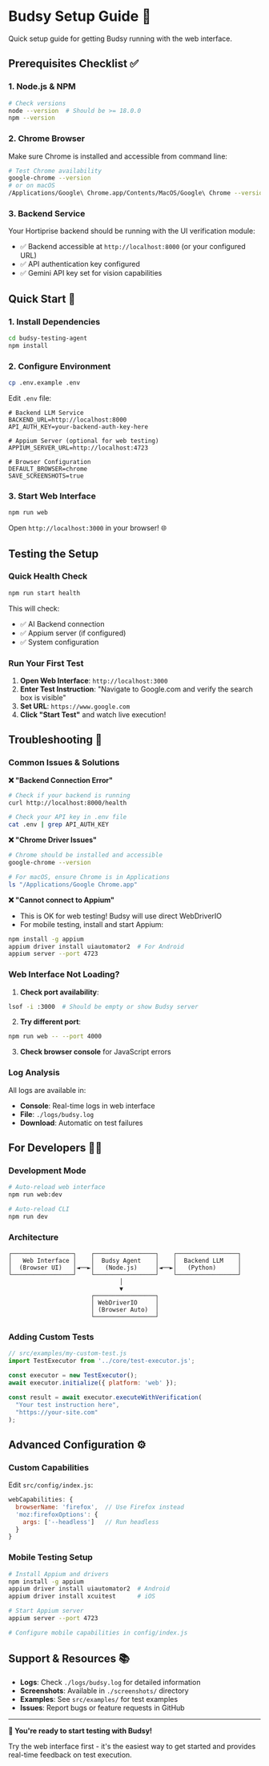 # Budsy Setup Guide 🚀

Quick setup guide for getting Budsy running with the web interface.

## Prerequisites Checklist ✅

### 1. Node.js & NPM
```bash
# Check versions
node --version  # Should be >= 18.0.0
npm --version
```

### 2. Chrome Browser
Make sure Chrome is installed and accessible from command line:
```bash
# Test Chrome availability
google-chrome --version
# or on macOS
/Applications/Google\ Chrome.app/Contents/MacOS/Google\ Chrome --version
```

### 3. Backend Service
Your Hortiprise backend should be running with the UI verification module:
- ✅ Backend accessible at `http://localhost:8000` (or your configured URL)
- ✅ API authentication key configured  
- ✅ Gemini API key set for vision capabilities

## Quick Start 🎯

### 1. Install Dependencies
```bash
cd budsy-testing-agent
npm install
```

### 2. Configure Environment
```bash
cp .env.example .env
```

Edit `.env` file:
```env
# Backend LLM Service
BACKEND_URL=http://localhost:8000
API_AUTH_KEY=your-backend-auth-key-here

# Appium Server (optional for web testing)
APPIUM_SERVER_URL=http://localhost:4723

# Browser Configuration
DEFAULT_BROWSER=chrome
SAVE_SCREENSHOTS=true
```

### 3. Start Web Interface
```bash
npm run web
```

Open `http://localhost:3000` in your browser! 🌐

## Testing the Setup

### Quick Health Check
```bash
npm run start health
```

This will check:
- ✅ AI Backend connection
- ✅ Appium server (if configured)
- ✅ System configuration

### Run Your First Test

1. **Open Web Interface**: `http://localhost:3000`
2. **Enter Test Instruction**: "Navigate to Google.com and verify the search box is visible"
3. **Set URL**: `https://www.google.com`
4. **Click "Start Test"** and watch live execution! 

## Troubleshooting 🔧

### Common Issues & Solutions

**❌ "Backend Connection Error"**
```bash
# Check if your backend is running
curl http://localhost:8000/health

# Check your API key in .env file
cat .env | grep API_AUTH_KEY
```

**❌ "Chrome Driver Issues"**
```bash
# Chrome should be installed and accessible
google-chrome --version

# For macOS, ensure Chrome is in Applications
ls "/Applications/Google Chrome.app"
```

**❌ "Cannot connect to Appium"**
- This is OK for web testing! Budsy will use direct WebDriverIO
- For mobile testing, install and start Appium:
```bash
npm install -g appium
appium driver install uiautomator2  # For Android
appium server --port 4723
```

### Web Interface Not Loading?

1. **Check port availability**:
```bash
lsof -i :3000  # Should be empty or show Budsy server
```

2. **Try different port**:
```bash
npm run web -- --port 4000
```

3. **Check browser console** for JavaScript errors

### Log Analysis

All logs are available in:
- **Console**: Real-time logs in web interface
- **File**: `./logs/budsy.log`
- **Download**: Automatic on test failures

## For Developers 👨‍💻

### Development Mode
```bash
# Auto-reload web interface
npm run web:dev

# Auto-reload CLI
npm run dev
```

### Architecture
```
┌─────────────────┐    ┌─────────────────┐    ┌─────────────────┐
│   Web Interface │    │  Budsy Agent    │    │  Backend LLM    │
│  (Browser UI)   │◄──►│   (Node.js)     │◄──►│   (Python)      │
└─────────────────┘    └─────────────────┘    └─────────────────┘
                               │
                               ▼
                       ┌─────────────────┐
                       │ WebDriverIO     │
                       │ (Browser Auto)  │
                       └─────────────────┘
```

### Adding Custom Tests
```javascript
// src/examples/my-custom-test.js
import TestExecutor from '../core/test-executor.js';

const executor = new TestExecutor();
await executor.initialize({ platform: 'web' });

const result = await executor.executeWithVerification(
  "Your test instruction here",
  "https://your-site.com"
);
```

## Advanced Configuration ⚙️

### Custom Capabilities
Edit `src/config/index.js`:
```javascript
webCapabilities: {
  browserName: 'firefox',  // Use Firefox instead
  'moz:firefoxOptions': {
    args: ['--headless']   // Run headless
  }
}
```

### Mobile Testing Setup
```bash
# Install Appium and drivers
npm install -g appium
appium driver install uiautomator2  # Android
appium driver install xcuitest      # iOS

# Start Appium server
appium server --port 4723

# Configure mobile capabilities in config/index.js
```

## Support & Resources 📚

- **Logs**: Check `./logs/budsy.log` for detailed information
- **Screenshots**: Available in `./screenshots/` directory
- **Examples**: See `src/examples/` for test examples
- **Issues**: Report bugs or feature requests in GitHub

---

**🎉 You're ready to start testing with Budsy!**

Try the web interface first - it's the easiest way to get started and provides real-time feedback on test execution.